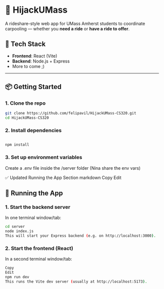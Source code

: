 # 🚗 HijackUMass

A rideshare-style web app for UMass Amherst students to coordinate carpooling — whether you **need a ride** or **have a ride to offer**.

## 🔧 Tech Stack

- **Frontend**: React (Vite)
- **Backend**: Node.js + Express
- More to come ;)

---

## 📦 Getting Started

### 1. Clone the repo

```bash
git clone https://github.com/felipavil/HijackUMass-CS320.git
cd HijackUMass-CS320

```
### 2. Install dependencies

```bash

npm install

```

### 3. Set up environment variables
Create a .env file inside the /server folder (Nina share the env vars)

✅ Updated Running the App Section
markdown
Copy
Edit

## 🚀 Running the App

### 1. Start the backend server

In one terminal window/tab:

```bash
cd server
node index.js
This will start your Express backend (e.g. on http://localhost:3000).
```
### 2. Start the frontend (React)
In a second terminal window/tab:

```bash
Copy
Edit
npm run dev
This runs the Vite dev server (usually at http://localhost:5173).
```

